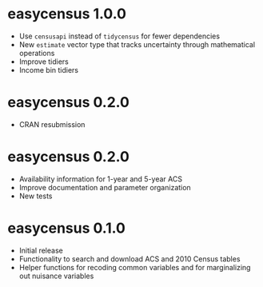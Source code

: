 # easycensus 1.0.0

* Use `censusapi` instead of `tidycensus` for fewer dependencies
* New `estimate` vector type that tracks uncertainty through mathematical operations 
* Improve tidiers
* Income bin tidiers


# easycensus 0.2.0

* CRAN resubmission

# easycensus 0.2.0

* Availability information for 1-year and 5-year ACS
* Improve documentation and parameter organization
* New tests

# easycensus 0.1.0

* Initial release
* Functionality to search and download ACS and 2010 Census tables
* Helper functions for recoding common variables and for marginalizing out nuisance variables
